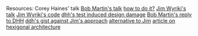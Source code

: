 Resources:
Corey Haines' talk
[Bob Martin's talk](https://www.youtube.com/watch?v=WpkDN78P884)
[how to do
it?](http://programmers.stackexchange.com/questions/149656/are-there-any-examples-of-uncle-bobs-high-falutin-architecture)
[Jim Wyriki's talk](https://www.youtube.com/watch?v=tg5RFeSfBM4)
[Jim Wyriki's code](https://gist.github.com/dhh/4849a20d2ba89b34b201)
[dhh's test induced design
damage](http://david.heinemeierhansson.com/2014/test-induced-design-damage.html)
[Bob Martin's reply to
DHH](http://blog.8thlight.com/uncle-bob/2014/05/01/Design-Damage.html)
[ddh's gist against Jim's approach](https://gist.github.com/dhh/4849a20d2ba89b34b201)
[alternative to
Jim](http://www.patmaddox.com/2014/05/15/poof-and-then-rails-was-gone/)
[article on hexigonal
architecture](http://alistair.cockburn.us/Hexagonal+architecture)

